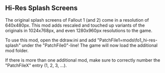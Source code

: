 Hi-Res Splash Screens
------------------
 
The original splash screens of Fallout 1 (and 2) come in a resolution of 640x480px. This mod adds rescaled and touched up variants of the originals in 1024x768px, and even 1280x960px resolutions to the game.

To use this mod, open the ddraw.ini and add "PatchFile1=mods\fo1_hi-res-splash" under the "PatchFile0"-line!
The game will now load the additional mod folder.

If there is more than one additional mod, make sure to correctly number the "PatchFileX" entry (1, 2, 3, ...).
